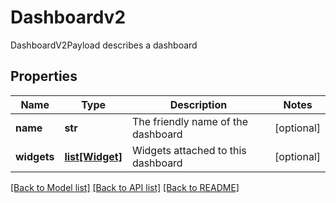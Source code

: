 # Dashboardv2

DashboardV2Payload describes a dashboard
## Properties
Name | Type | Description | Notes
------------ | ------------- | ------------- | -------------
**name** | **str** | The friendly name of the dashboard | [optional] 
**widgets** | [**list[Widget]**](Widget.md) | Widgets attached to this dashboard | [optional] 

[[Back to Model list]](../README.md#documentation-for-models) [[Back to API list]](../README.md#documentation-for-api-endpoints) [[Back to README]](../README.md)


